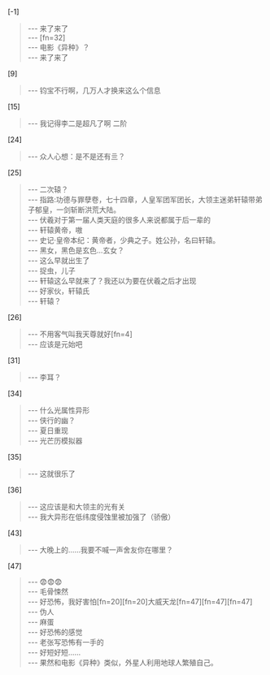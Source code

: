 
[-1] 
>--- 来了来了<br>
>--- [fn=32]<br>
>--- 电影《异种》？<br>
>--- 来了来了<br>

[9] 
>--- 钧宝不行啊，几万人才换来这么个信息<br>

[15] 
>--- 我记得李二是超凡了啊 二阶<br>

[24] 
>--- 众人心想：是不是还有亖？<br>

[25] 
>--- 二次辕？<br>
>--- 指路:功德与罪孽卷，七十四章，人皇军团军团长，大领主迷弟轩辕带弟子郁皇，一剑斩断洪荒大陆。<br>
>--- 伏羲对于第一届人类天庭的很多人来说都属于后一辈的<br>
>--- 轩辕黄帝，嗷<br>
>--- 史记·皇帝本纪：黄帝者，少典之子。姓公孙，名曰轩辕。<br>
>--- 黑女，黑色是玄色…玄女？<br>
>--- 这么早就出生了<br>
>--- 捉虫，儿子<br>
>--- 轩辕这么早就来了？我还以为要在伏羲之后才出现<br>
>--- 好家伙，轩辕氏<br>
>--- 轩辕？<br>

[26] 
>--- 不用客气叫我天尊就好[fn=4]<br>
>--- 应该是元始吧<br>

[31] 
>--- 李耳？<br>

[34] 
>--- 什么光属性异形<br>
>--- 侠行的幽？<br>
>--- 夏日重现<br>
>--- 光芒历模拟器<br>

[35] 
>--- 这就很乐了<br>

[36] 
>--- 这应该是和大领主的光有关<br>
>--- 我大异形在低纬度侵蚀里被加强了（骄傲）<br>

[43] 
>--- 大晚上的……我要不喊一声舍友你在哪里？<br>

[47] 
>--- 😨😨😨<br>
>--- 毛骨悚然<br>
>--- 好恐怖，我好害怕[fn=20][fn=20]大威天龙[fn=47][fn=47][fn=47]<br>
>--- 伪人<br>
>--- 麻蛋<br>
>--- 好恐怖的感觉<br>
>--- 老张写恐怖有一手的<br>
>--- 好短好短……<br>
>--- 果然和电影《异种》类似，外星人利用地球人繁殖自己。<br>
